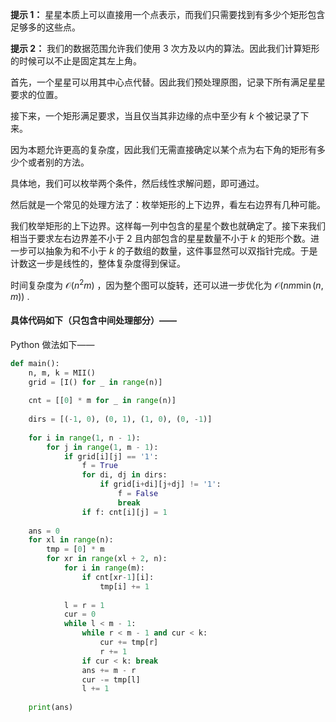 **提示 1：** 星星本质上可以直接用一个点表示，而我们只需要找到有多少个矩形包含足够多的这些点。

**提示 2：** 我们的数据范围允许我们使用 $3$ 次方及以内的算法。因此我们计算矩形的时候可以不止是固定其左上角。

首先，一个星星可以用其中心点代替。因此我们预处理原图，记录下所有满足星星要求的位置。

接下来，一个矩形满足要求，当且仅当其非边缘的点中至少有 $k$ 个被记录了下来。

因为本题允许更高的复杂度，因此我们无需直接确定以某个点为右下角的矩形有多少个或者别的方法。

具体地，我们可以枚举两个条件，然后线性求解问题，即可通过。

然后就是一个常见的处理方法了：枚举矩形的上下边界，看左右边界有几种可能。

我们枚举矩形的上下边界。这样每一列中包含的星星个数也就确定了。接下来我们相当于要求左右边界差不小于 $2$ 且内部包含的星星数量不小于 $k$ 的矩形个数。进一步可以抽象为和不小于 $k$ 的子数组的数量，这件事显然可以双指针完成。于是计数这一步是线性的，整体复杂度得到保证。

时间复杂度为 $\mathcal{O}(n^2m)$ ，因为整个图可以旋转，还可以进一步优化为 $\mathcal{O}(nm\min(n, m))$ .

#### 具体代码如下（只包含中间处理部分）——

Python 做法如下——

```Python []
def main():
    n, m, k = MII()
    grid = [I() for _ in range(n)]
    
    cnt = [[0] * m for _ in range(n)]
    
    dirs = [(-1, 0), (0, 1), (1, 0), (0, -1)]
    
    for i in range(1, n - 1):
        for j in range(1, m - 1):
            if grid[i][j] == '1':
                f = True
                for di, dj in dirs:
                    if grid[i+di][j+dj] != '1':
                        f = False
                        break
                if f: cnt[i][j] = 1
    
    ans = 0
    for xl in range(n):
        tmp = [0] * m
        for xr in range(xl + 2, n):
            for i in range(m):
                if cnt[xr-1][i]:
                    tmp[i] += 1
            
            l = r = 1
            cur = 0
            while l < m - 1:
                while r < m - 1 and cur < k:
                    cur += tmp[r]
                    r += 1
                if cur < k: break
                ans += m - r
                cur -= tmp[l]
                l += 1
    
    print(ans)
```
